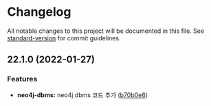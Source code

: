 # Changelog

All notable changes to this project will be documented in this file. See [standard-version](https://github.com/conventional-changelog/standard-version) for commit guidelines.

## 22.1.0 (2022-01-27)


### Features

* **neo4j-dbms:** neo4j dbms 코드 추가 ([b70b0e6](https://github.com/mcauto/checkareer-core/commit/b70b0e6b6a57bc9d88827890a4e518ff40e2cd87))
